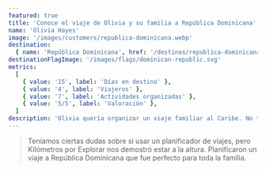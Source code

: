 ```yaml
---
featured: true
title: 'Conoce el viaje de Olivia y su familia a República Dominicana'
name: 'Olivia Hayes'
image: '/images/customers/republica-dominicana.webp'
destination:
  { name: 'República Dominicana', href: '/destinos/republica-dominicana' }
destinationFlagImage: '/images/flags/dominican-republic.svg'
metrics:
  [
    { value: '15', label: 'Días en destino' },
    { value: '4', label: 'Viajeros' },
    { value: '7', label: 'Actividades organizadas' },
    { value: '5/5', label: 'Valoración' },
  ]
description: 'Olivia quería organizar un viaje familiar al Caribe. No tenía unas fechas cerradas, por lo que quería garantizar el mejor precio con la mejor organización posible. Tras ponerse en contacto con nosotros, encontramos lo que sería el destino perfecto para su familia, 15 días en una de las mejores playas del caribe, con infinidad de actividades en el hotel para los niños.'
---
```


> Teníamos ciertas dudas sobre si usar un planificador de viajes, pero Kilómetros por Explorar nos demostró estar a la altura. Planificaron un viaje a República Dominicana que fue perfecto para toda la familia.
